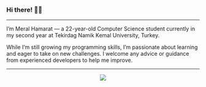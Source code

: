 ### Hi there! 👋😊
***************************
I’m Meral Hamarat — a 22-year-old Computer Science student currently in my second year at Tekirdag Namik Kemal University, Turkey.

While I’m still growing my programming skills, I’m passionate about learning and eager to take on new challenges. I welcome any advice or guidance from experienced developers to help me improve.
***************************
<p align="center">
    <img id="preview" src="https://komarev.com/ghpvc/?username=meralhamarat&color=green">
</p>

